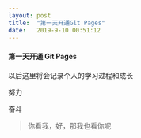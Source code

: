 ```yaml
---
layout: post
title:  "第一天开通Git Pages"
date:   2019-9-10 00:51:12
---
```

#### 第一天开通 Git Pages

   以后这里将会记录个人的学习过程和成长

   努力

   奋斗

> 你看我，好，那我也看你呢

